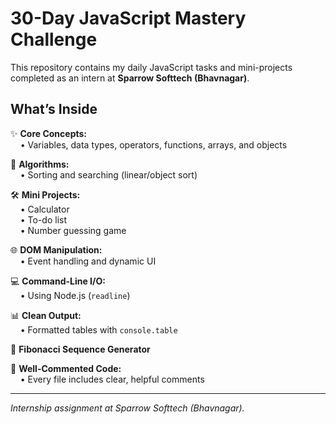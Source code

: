 # 30-Day JavaScript Mastery Challenge

This repository contains my daily JavaScript tasks and mini-projects completed as an intern at **Sparrow Softtech (Bhavnagar)**.

## What’s Inside

✨ **Core Concepts:**  
&nbsp;&nbsp;&nbsp;&nbsp;• Variables, data types, operators, functions, arrays, and objects

🔎 **Algorithms:**  
&nbsp;&nbsp;&nbsp;&nbsp;• Sorting and searching (linear/object sort)

🛠️ **Mini Projects:**  
&nbsp;&nbsp;&nbsp;&nbsp;• Calculator  
&nbsp;&nbsp;&nbsp;&nbsp;• To-do list  
&nbsp;&nbsp;&nbsp;&nbsp;• Number guessing game

🌐 **DOM Manipulation:**  
&nbsp;&nbsp;&nbsp;&nbsp;• Event handling and dynamic UI

💻 **Command-Line I/O:**  
&nbsp;&nbsp;&nbsp;&nbsp;• Using Node.js (`readline`)

📊 **Clean Output:**  
&nbsp;&nbsp;&nbsp;&nbsp;• Formatted tables with `console.table`

🔢 **Fibonacci Sequence Generator**

💬 **Well-Commented Code:**  
&nbsp;&nbsp;&nbsp;&nbsp;• Every file includes clear, helpful comments

---

*Internship assignment at Sparrow Softtech (Bhavnagar).*
